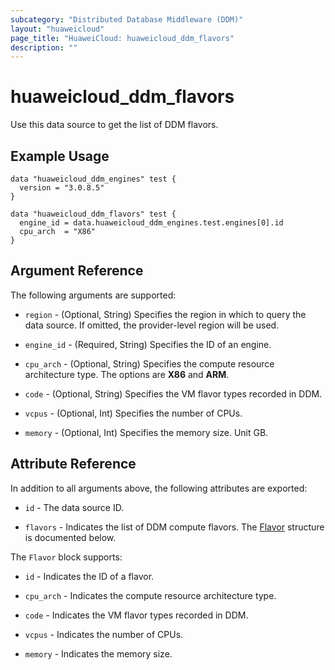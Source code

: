 ```yaml
---
subcategory: "Distributed Database Middleware (DDM)"
layout: "huaweicloud"
page_title: "HuaweiCloud: huaweicloud_ddm_flavors"
description: ""
---
```


# huaweicloud_ddm_flavors

Use this data source to get the list of DDM flavors.

## Example Usage

```hcl
data "huaweicloud_ddm_engines" test {
  version = "3.0.8.5"
}

data "huaweicloud_ddm_flavors" test {
  engine_id = data.huaweicloud_ddm_engines.test.engines[0].id
  cpu_arch  = "X86"
}
```

## Argument Reference

The following arguments are supported:

* `region` - (Optional, String) Specifies the region in which to query the data source.
  If omitted, the provider-level region will be used.

* `engine_id` - (Required, String) Specifies the ID of an engine.

* `cpu_arch` - (Optional, String) Specifies the compute resource architecture type. The options are **X86** and **ARM**.

* `code` - (Optional, String) Specifies the VM flavor types recorded in DDM.

* `vcpus` - (Optional, Int) Specifies the number of CPUs.

* `memory` - (Optional, Int) Specifies the memory size. Unit GB.

## Attribute Reference

In addition to all arguments above, the following attributes are exported:

* `id` - The data source ID.

* `flavors` - Indicates the list of DDM compute flavors.
  The [Flavor](#DdmFlavors_Flavor) structure is documented below.

<a name="DdmFlavors_Flavor"></a>
The `Flavor` block supports:

* `id` - Indicates the ID of a flavor.

* `cpu_arch` - Indicates the compute resource architecture type.

* `code` - Indicates the VM flavor types recorded in DDM.

* `vcpus` - Indicates the number of CPUs.

* `memory` - Indicates the memory size.
